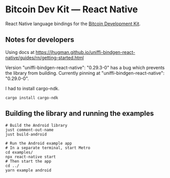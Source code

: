 # Bitcoin Dev Kit — React Native

React Native language bindings for the [Bitcoin Development Kit](https://bitcoindevkit.org/).

## Notes for developers
Using docs at https://jhugman.github.io/uniffi-bindgen-react-native/guides/rn/getting-started.html

Version "uniffi-bindgen-react-native": "0.29.3-0" has a bug which prevents the library from building. Currently pinning at "uniffi-bindgen-react-native": "0.29.0-0".

I had to install cargo-ndk.

```shell
cargo install cargo-ndk
```

## Building the library and running the examples

```shell
# Build the Android library
just comment-out-name
just build-android

# Run the Android example app
# In a separate terminal, start Metro
cd examples/
npx react-native start
# Then start the app
cd ../
yarn example android
```
